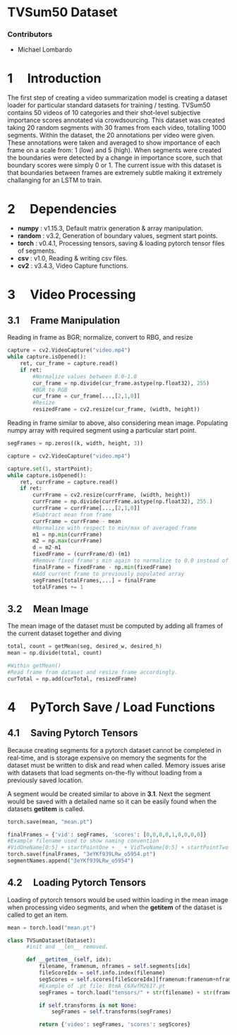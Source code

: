 TVSum50 Dataset
=====================

### Contributors  
* Michael Lombardo

1 &nbsp;&nbsp;&nbsp;&nbsp;Introduction
============

The first step of creating a video summarization model is creating a dataset
loader for particular standard datasets for training / testing. TVSum50
contains 50 videos of 10 categories and their shot-level subjective importance
scores annotated via crowdsourcing. This dataset was created taking 20 random
segments with 30 frames from each video, totalling 1000 segments. Within the
dataset, the 20 annotations per video were given. These annotations were taken
and averaged to show importance of each frame on a scale from: 1 (low) and 5
(high). When segments were created the boundaries were detected by a change in
importance score, such that boundary scores were simply 0 or 1. The current
issue with this dataset is that boundaries between frames are extremely subtle
making it extremely challanging for an LSTM to train.

2 &nbsp;&nbsp;&nbsp;&nbsp;Dependencies
============

* **numpy** : v1.15.3, Default matrix generation & array manipulation.
* **random** : v3.2, Generation of boundary values, segment start points.
* **torch** : v0.4.1, Processing tensors, saving & loading pytorch tensor files of segments.
* **csv** : v1.0, Reading & writing csv files.
* **cv2** : v3.4.3, Video Capture functions.

3 &nbsp;&nbsp;&nbsp;&nbsp;Video Processing
===============

3.1 &nbsp;&nbsp;&nbsp;&nbsp;Frame Manipulation
---------

Reading in frame as BGR; normalize, convert to RBG, and resize
```python
capture = cv2.VideoCapture("video.mp4")
while capture.isOpened():
    ret, cur_frame = capture.read()
    if ret:
        #Normalize values between 0.0-1.0
        cur_frame = np.divide(cur_frame.astype(np.float32), 255)
        #BGR to RGB
        cur_frame = cur_frame[...,[2,1,0]]
        #Resize
        resizedFrame = cv2.resize(cur_frame, (width, height))
```

Reading in frame similar to above, also considering mean image. Populating numpy array with required segment using a particular start point.
```python
segFrames = np.zeros((k, width, height, 3))

capture = cv2.VideoCapture("video.mp4")

capture.set(1, startPoint);
while capture.isOpened():
    ret, currFrame = capture.read()
    if ret:
        currFrame = cv2.resize(currFrame, (width, height))
        currFrame = np.divide(currFrame.astype(np.float32), 255.)
        currFrame = currFrame[...,[2,1,0]]
        #Subtract mean from frame
        currFrame = currFrame - mean
        #Normalize with respect to min/max of averaged frame
        m1 = np.min(currFrame)
        m2 = np.max(currFrame)
        d = m2-m1
        fixedFrame = (currFrame/d)-(m1)
        #Remove fixed frame's min again to normalize to 0.0 instead of new min.
        finalFrame = fixedFrame - np.min(fixedFrame)
        #Add current frame to previously populated array
        segFrames[totalFrames,...] = finalFrame
        totalFrames += 1
```

3.2 &nbsp;&nbsp;&nbsp;&nbsp;Mean Image
---------
The mean image of the dataset must be computed by adding all frames of the current dataset together and diving
```python
total, count = getMean(seg, desired_w, desired_h)
mean = np.divide(total, count)

#Within getMean()
#Read frame from dataset and resize frame accordingly.
curTotal = np.add(curTotal, resizedFrame)
```
4 &nbsp;&nbsp;&nbsp;&nbsp;PyTorch Save / Load Functions
============

4.1 &nbsp;&nbsp;&nbsp;&nbsp;Saving Pytorch Tensors
---------
Because creating segments for a pytorch dataset cannot be completed in real-time, and is storage expensive on memory the segments for the dataset must be written to disk and read when called. Memory issues arise with datasets that load segments on-the-fly without loading from a previously saved location.

A segment would be created similar to above in **3.1**. Next the segment would be saved with a detailed name so it can be easily found when the datasets __getitem__ is called.
```python
torch.save(mean, "mean.pt")

finalFrames = {'vid': segFrames, 'scores': [0,0,0,0,1,0,0,0,0]}
#Example filename used to show naming convention
#VidOneName[0:5] + startPointOne + _ + VidTwoName[0:5] + startPointTwo
torch.save(finalFrames, "3eYKf939LRw_o5954.pt")
segmentNames.append("3eYKf939LRw_o5954")
```

4.2 &nbsp;&nbsp;&nbsp;&nbsp;Loading Pytorch Tensors
---------
Loading of pytorch tensors would be used within loading in the mean image when processing video segments, and when the __getitem__ of the dataset is called to get an item.

```python
mean = torch.load("mean.pt")

class TVSumDataset(Dataset):
      #init and __len__ removed.

      def __getitem__(self, idx):
          filename, framenum, nframes = self.segments[idx]
          fileScoreIdx = self.info.index(filename)
          segScores = self.scores[fileScoreIdx][framenum:framenum+nframes]
          #Example of .pt file: 0tmA_C6XwfM2617.pt
          segFrames = torch.load("tensors/" + str(filename) + str(framenum) + ".pt")

          if self.transforms is not None:
              segFrames = self.transforms(segFrames)

          return {'video': segFrames, 'scores': segScores}
```

